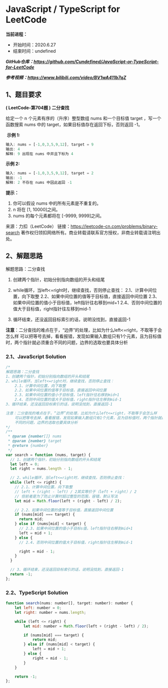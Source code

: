 ﻿# JavaScript / TypeScript for LeetCode 
**当前进程：**

 - 开始时间：2020.6.27 
 - 结束时间：undefined

***GitHub仓库：https://github.com/Cundefined/JavaScript-or-TypeScript-for-LeetCode***

***参考视频：https://www.bilibili.com/video/BV1wA411b7qZ***

## 1、题目要求
**( LeetCode-第704题 )  二分查找**
       
给定一个 n 个元素有序的（升序）整型数组 nums 和一个目标值 target  ，写一个函数搜索 nums 中的 target，如果目标值存在返回下标，否则返回 -1。




​	  **示例 1:**

```javascript
输入: nums = [-1,0,3,5,9,12], target = 9
输出: 4
解释: 9 出现在 nums 中并且下标为 4
```
**示例 2:**
```javascript
输入: nums = [-1,0,3,5,9,12], target = 2
输出: -1
解释: 2 不存在 nums 中因此返回 -1
```
**提示：**

 1. 你可以假设 nums 中的所有元素是不重复的。 
 2. n 将在 [1, 10000]之间。 
 3. nums 的每个元素都将在 [-9999, 9999]之间。
 
来源：力扣（LeetCode）
链接：https://leetcode-cn.com/problems/binary-search
著作权归领扣网络所有。商业转载请联系官方授权，非商业转载请注明出处。

## 2、解题思路
解题思路：二分查找
 1. 创建两个指针，初始分别指向数组的开头和结尾
 

 2. while循环，当left<=right时，继续查找，否则停止查找：
 	2.1、计算中间位置，向下取整
    2.2、如果中间位置的值等于目标值，直接返回中间位置
    2.3、如果中间位置的值小于目标值，left指针往右移到mid+1
    2.4、否则中间位置的值大于目标值，right指针往左移到mid-1
 3. 循环结束，还没返回目标索引的话，说明没找到，直接返回-1
 
**注意**：二分查找的难点在于，“边界”的处理，比如为什么left<=right，不取等于会怎么样
    可以把等号去掉，看看报错，发现如果输入数组只有1个元素，且为目标值时，两个指针就必须重合不同的问题，边界的选取也要具体分析

### 2.1、JavaScript Solution

```javascript
/*
解题思路：二分查找
1、创建两个指针，初始分别指向数组的开头和结尾
2、while循环，当left<=right时，继续查找，否则停止查找：
    2.1、计算中间位置，向下取整
    2.2、如果中间位置的值等于目标值，直接返回中间位置
    2.3、如果中间位置的值小于目标值，left指针往右移到mid+1
    2.4、否则中间位置的值大于目标值，right指针往左移到mid-1
3、循环结束，还没返回目标索引的话，说明没找到，直接返回-1

注意：二分查找的难点在于，“边界”的处理，比如为什么left<=right，不取等于会怎么样
    可以把等号去掉，看看报错，发现如果输入数组只有1个元素，且为目标值时，两个指针就必须重合
    不同的问题，边界的选取也要具体分析
*/
/**
 * @param {number[]} nums
 * @param {number} target
 * @return {number}
 */
var search = function (nums, target) {
  // 1、创建两个指针，初始分别指向数组的开头和结尾
  let left = 0;
  let right = nums.length - 1;

  // 2、while循环，当left<=right时，继续查找，否则停止查找：
  while (left <= right) {
    // 2.1、计算中间位置，向下取整
    // left + (right - left) / 2其实等价于（left + right）/ 2
    // 但前者是为了防止计算时超过整型的范围，容错，默认写法
    let mid = Math.floor(left + (right - left) / 2);

    // 2.2、如果中间位置的值等于目标值，直接返回中间位置
    if (nums[mid] === target) {
      return mid;
    } else if (nums[mid] < target) {
      // 2.3、如果中间位置的值小于目标s值，left指针往右移到mid+1
      left = mid + 1;
    } else {
      // 2.4、否则中间位置的值大于目标值，right指针往左移到mid-1

      right = mid - 1;
    }
  }

  // 3、循环结束，还没返回目标索引的话，说明没找到，直接返回-1
  return -1;
};
```


### 2.2、TypeScript Solution

```javascript
function search(nums: number[], target: number): number {
    let left: number = 0;
    let right: number = nums.length;

    while (left <= right) {
        let mid: number = Math.floor(left + (right - left) / 2);

        if (nums[mid] === target) {
            return mid;
        } else if (nums[mid] < target) {
            left = mid + 1;
        } else {
            right = mid - 1;
        }
    }

    return -1;
};
```

